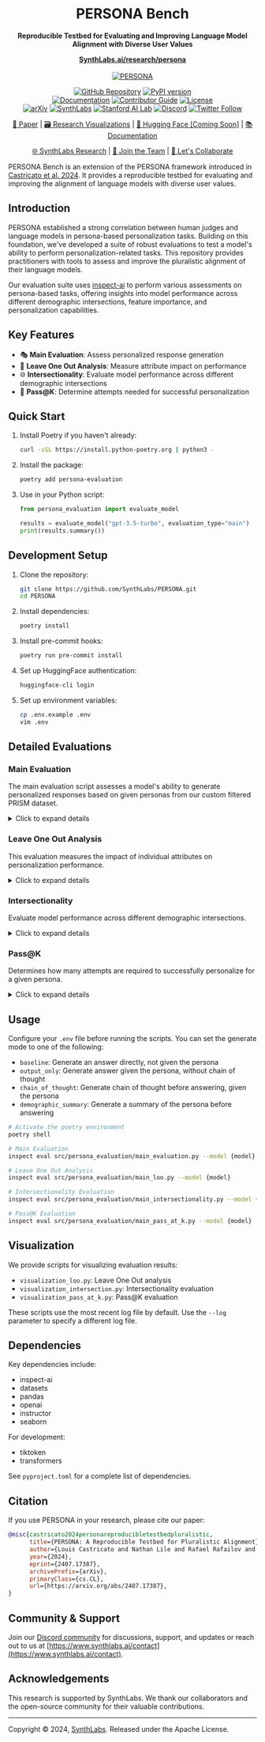 <div align="center">


<p align="center"><h1 align="center">PERSONA Bench</h1>

<b>Reproducible Testbed for Evaluating and Improving Language Model Alignment with Diverse User Values</b>

<a href="https://www.synthlabs.ai/research/persona"><b>SynthLabs.ai/research/persona</b></a><br /><br />
<a href="https://www.synthlabs.ai"><img src="https://www.synthlabs.ai/img/persona.jpeg" alt="PERSONA" style="max-width: 100%;"></a><br /></p>


<p align="center">
<a href="https://github.com/SynthLabsAI/PERSONA-bench"><img src="https://img.shields.io/badge/GitHub-PERSONA--Bench-purple?logo=github" alt="GitHub Repository" style="max-width: 100%;"></a>
<a href="https://pypi.org/project/persona-bench/"><img src="https://badge.fury.io/py/persona-bench.svg" alt="PyPI version"/></a>
  <br/>
  <a href="https://www.synthlabs.ai/research/persona"><img src="https://img.shields.io/badge/docs-online-brightgreen" alt="Documentation" style="max-width: 100%;"></a>
  <a href="https://github.com/SynthLabsAI/PERSONA-bench/blob/main/CONTRIBUTING.md"><img src="https://img.shields.io/badge/Contributor-Guide-blue?logo=Github&color=purple" alt="Contributor Guide"/></a>
  <a href="https://opensource.org/licenses/Apache-2.0"><img src="https://img.shields.io/badge/License-Apache-blue.svg" alt="License" style="max-width: 100%;"></a>
  <br/>
  <a href="https://arxiv.org/abs/2407.17387"><img src="https://img.shields.io/badge/arXiv-2407.17387-b31b1b.svg" alt="arXiv"/></a>
  <a href="https://www.synthlabs.ai/"><img src="https://img.shields.io/badge/AI-AI?labelColor=6466F1&color=D43B83&label=SynthLabs" alt="SynthLabs"/></a>
  <a href="https://ai.stanford.edu/"><img src="https://img.shields.io/badge/Stanford-AI%20Lab-D43B83?logo=stanford&logoColor=white" alt="Stanford AI Lab" style="max-width: 100%;"></a>
<a href="https://discord.gg/46uN42SE6x"><img src="https://img.shields.io/badge/Discord-Chat-blue?logo=discord&color=4338ca&labelColor=black" alt="Discord" style="max-width: 100%;"></a>
  <a href="https://twitter.com/synth_labs"><img src="https://img.shields.io/twitter/follow/synth_labs?style=social" alt="Twitter Follow" style="max-width: 100%;"></a>
</p>

[//]: # (  <a href="https://codecov.io/gh/SynthLabsAI/PERSONA-Bench"><img src="https://codecov.io/gh/SynthLabsAI/PERSONA-Bench/graph/badge.svg" alt="Coverage"/></a>)
[//]: # (<a href="https://github.com/SynthLabsAI/PERSONA-bench/actions/workflows/tests.yml"><img src="https://img.shields.io/github/actions/workflow/status/SynthLabsAI/PERSONA-Bench/tests.yml?logo=githubactions&logoColor=white&label=Tests" alt="Tests" style="max-width: 100%;"></a>)

<p align="center">
  <a href="https://arxiv.org/abs/2407.17387">📄 Paper</a> |
  <a href="https://www.synthlabs.ai/research/persona">🗃️ Research Visualizations</a> |
  <a href="https://huggingface.co/SynthLabsAI">🤗 Hugging Face [Coming Soon]</a> |
  <a href="https://www.synthlabs.ai/research/persona">📚 Documentation</a>
</p>

<p align="center">
  <a href="https://www.synthlabs.ai/">🌐 SynthLabs Research</a> |
  <a href="https://jobs.synthlabs.ai/">👥 Join the Team</a> |
<a href="https://www.synthlabs.ai/contact">🤝 Let's Collaborate</a>
</p>

[//]: # ([![Tests]&#40;https://img.shields.io/github/actions/workflow/status/SynthLabs/PERSONA-bench/ci.yml?logo=github&label=Tests&#41;]&#40;https://github.com/SynthLabs/PERSONA-bench/actions&#41;)

</div>

PERSONA Bench is an extension of the PERSONA framework introduced in [Castricato et al. 2024](https://www.synthlabs.ai/research/persona). It provides a reproducible testbed for evaluating and improving the alignment of language models with diverse user values.
## Introduction

PERSONA established a strong correlation between human judges and language models in persona-based personalization tasks. Building on this foundation, we've developed a suite of robust evaluations to test a model's ability to perform personalization-related tasks. This repository provides practitioners with tools to assess and improve the pluralistic alignment of their language models.

Our evaluation suite uses [inspect-ai](https://inspect.ai-safety-institute.org.uk/) to perform various assessments on persona-based tasks, offering insights into model performance across different demographic intersections, feature importance, and personalization capabilities.

## Key Features

- 🎭 **Main Evaluation**: Assess personalized response generation
- 🧩 **Leave One Out Analysis**: Measure attribute impact on performance
- 🌐 **Intersectionality**: Evaluate model performance across different demographic intersections
- 🎯 **Pass@K**: Determine attempts needed for successful personalization

## Quick Start

1. Install Poetry if you haven't already:
   ```bash
   curl -sSL https://install.python-poetry.org | python3 -
   ```

2. Install the package:
   ```bash
   poetry add persona-evaluation
   ```

3. Use in your Python script:
   ```python
   from persona_evaluation import evaluate_model

   results = evaluate_model("gpt-3.5-turbo", evaluation_type="main")
   print(results.summary())
   ```

## Development Setup

1. Clone the repository:
   ```bash
   git clone https://github.com/SynthLabs/PERSONA.git
   cd PERSONA
   ```

2. Install dependencies:
   ```bash
   poetry install
   ```

3. Install pre-commit hooks:
   ```bash
   poetry run pre-commit install
   ```

4. Set up HuggingFace authentication:
   ```bash
   huggingface-cli login
   ```

5. Set up environment variables:
   ```bash
   cp .env.example .env
   vim .env
   ```

## Detailed Evaluations

### Main Evaluation

The main evaluation script assesses a model's ability to generate personalized responses based on given personas from our custom filtered PRISM dataset.

<details>
<summary>Click to expand details</summary>

1. Load PRISM dataset
2. Generate utterances using target model with random personas
3. Evaluate using GPT-4 as a critic model via a debate approach
4. Analyze personalization effectiveness

</details>

### Leave One Out Analysis

This evaluation measures the impact of individual attributes on personalization performance.

<details>
<summary>Click to expand details</summary>

- Uses sub-personas separated by LOO attributes
- Tests on multiple personas and PRISM questions
- Analyzes feature importance

Available attributes include age, sex, race, education, employment status, and many more. See `example_loo_attributes.json` for the full list.

</details>

### Intersectionality

Evaluate model performance across different demographic intersections.

<details>
<summary>Click to expand details</summary>

- Define intersections using JSON configuration
- Measure personalization across disjoint populations
- Analyze model performance for specific demographic combinations

</details>

### Pass@K

Determines how many attempts are required to successfully personalize for a given persona.

<details>
<summary>Click to expand details</summary>

- Reruns main evaluation K times
- Counts attempts needed for successful personalization
- Provides insights into model consistency and reliability

</details>

## Usage

Configure your `.env` file before running the scripts. You can set the generate mode to one of the following:
- `baseline`: Generate an answer directly, not given the persona
- `output_only`: Generate answer given the persona, without chain of thought
- `chain_of_thought`: Generate chain of thought before answering, given the persona
- `demographic_summary`: Generate a summary of the persona before answering

```bash
# Activate the poetry environment
poetry shell

# Main Evaluation
inspect eval src/persona_evaluation/main_evaluation.py --model {model}

# Leave One Out Analysis
inspect eval src/persona_evaluation/main_loo.py --model {model}

# Intersectionality Evaluation
inspect eval src/persona_evaluation/main_intersectionality.py --model {model}

# Pass@K Evaluation
inspect eval src/persona_evaluation/main_pass_at_k.py --model {model}
```

## Visualization

We provide scripts for visualizing evaluation results:

- `visualization_loo.py`: Leave One Out analysis
- `visualization_intersection.py`: Intersectionality evaluation
- `visualization_pass_at_k.py`: Pass@K evaluation

These scripts use the most recent log file by default. Use the `--log` parameter to specify a different log file.

## Dependencies

Key dependencies include:
- inspect-ai
- datasets
- pandas
- openai
- instructor
- seaborn

For development:
- tiktoken
- transformers

See `pyproject.toml` for a complete list of dependencies.

## Citation

If you use PERSONA in your research, please cite our paper:

```bibtex
@misc{castricato2024personareproducibletestbedpluralistic,
      title={PERSONA: A Reproducible Testbed for Pluralistic Alignment},
      author={Louis Castricato and Nathan Lile and Rafael Rafailov and Jan-Philipp Fränken and Chelsea Finn},
      year={2024},
      eprint={2407.17387},
      archivePrefix={arXiv},
      primaryClass={cs.CL},
      url={https://arxiv.org/abs/2407.17387},
}
```

## Community & Support

Join our [Discord community](https://discord.gg/46uN42SE6x) for discussions, support, and updates or reach out to us at [https://www.synthlabs.ai/contact](https://www.synthlabs.ai/contact).

## Acknowledgements

This research is supported by SynthLabs. We thank our collaborators and the open-source community for their valuable contributions.

---

Copyright © 2024, [SynthLabs](https://www.SynthLabs.ai). Released under the Apache License.
